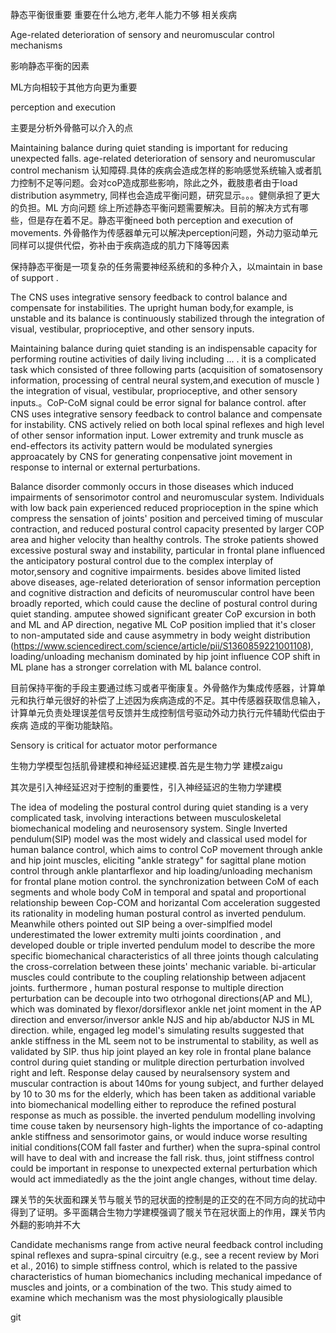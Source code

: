 静态平衡很重要 重要在什么地方,老年人能力不够 相关疾病

Age-related deterioration of sensory and neuromuscular control mechanisms 

影响静态平衡的因素

ML方向相较于其他方向更为重要

perception and execution

主要是分析外骨骼可以介入的点



Maintaining balance during quiet standing is important for reducing unexpected falls. age-related deterioration of sensory and neuromuscular control mechanism 认知障碍.具体的疾病会造成怎样的影响感觉系统输入或者肌力控制不足等问题。会对coP造成那些影响，除此之外，截肢患者由于load distribution asymmetry, 同样也会造成平衡问题，研究显示。。。健侧承担了更大的负担。ML 方向问题 综上所述静态平衡问题需要解决。目前的解决方式有哪些，但是存在着不足。静态平衡need both perception and execution of movements. 外骨骼作为传感器单元可以解决perception问题，外动力驱动单元同样可以提供代偿，弥补由于疾病造成的肌力下降等因素



保持静态平衡是一项复杂的任务需要神经系统和的多种介入，以maintain in base of support .

The CNS uses integrative sensory feedback to control balance and compensate for  instabilities. The upright human body,for example, is unstable and its balance is continuously stabilized through the integration of visual, vestibular, proprioceptive, and other sensory inputs.

Maintaining balance during quiet standing is an indispensable capacity for performing routine activities of daily living including ... . it is a complicated task which consisted of three following parts (acquisition of somatosensory information, processing of central neural system,and execution of muscle  ) the integration of visual, vestibular, proprioceptive, and other sensory inputs.。CoP-CoM signal could be error signal for balance control. after CNS  uses integrative sensory feedback to control balance and compensate for instability. CNS actively relied on both local spinal reflexes and high level of other sensor information input. Lower extremity and trunk muscle as end-effectors its activity pattern  would be modulated  synergies approacately by CNS for generating conpensative joint movement in response to internal or external perturbations.

Balance disorder  commonly occurs in those diseases which induced impairments of sensorimotor  control and neuromuscular system. Individuals with low back pain experienced reduced proprioception in the spine which compress the sensation of joints' position and perceived timing of muscular contraction, and reduced postural control capacity presented by larger COP area and higher velocity than healthy controls. The stroke patients showed excessive postural sway and instability, particular in frontal plane influenced the anticipatory postural control due to the complex interplay of motor,sensory and cognitive impairments. besides above limited listed above diseases, age-related deterioration of sensor information perception and cognitive distraction and deficits of neuromuscular control have been broadly reported, which could cause the decline of postural control during quiet standing. amputee showed  significant greater CoP excursion in both and ML and AP direction, negative ML CoP position implied that it's closer to non-amputated side and cause asymmetry in body weight distribution (https://www.sciencedirect.com/science/article/pii/S1360859221001108), loading/unloading mechanism dominated by hip joint influence COP shift in ML plane has a stronger correlation with ML balance control.



目前保持平衡的手段主要通过练习或者平衡康复。外骨骼作为集成传感器，计算单元和执行单元很好的补偿了上述因为疾病造成的不足。其中传感器获取信息输入，计算单元负责处理误差信号反馈并生成控制信号驱动外动力执行元件辅助代偿由于疾病 造成的平衡功能缺陷。

Sensory is critical for actuator motor performance





生物力学模型包括肌骨建模和神经延迟建模.首先是生物力学 建模zaigu

其次是引入神经延迟对于控制的重要性，引入神经延迟的生物力学建模

The idea of modeling the postural control during quiet standing is a very complicated task, involving  interactions between musculoskeletal biomechanical modeling and neurosensory system. Single Inverted pendulum(SIP) model was the most widely and classical  used model for human balance control, which aims to control CoP movement through ankle and hip joint muscles, eliciting "ankle strategy" for sagittal plane motion control through ankle plantarflexor and hip loading/unloading mechanism for frontal plane motion control.  the synchronization between CoM of each segments and whole body CoM in temporal and spatal and proportional relationship beween Cop-COM and horizantal Com acceleration suggested its rationality in modeling human postural control as inverted pendulum.  Meanwhile others pointed out SIP being a over-simplfied model underestimated the lower extremity multi joints coordination , and developed double or triple inverted pendulum model to describe the more specific biomechanical characteristics of all three joints though calculating the cross-correlation between these joints' mechanic variable. bi-articular muscles could contribute to the coupling relationship between adjacent joints. furthermore , human postural response to multiple direction perturbation can be decouple into two otrhogonal directions(AP and ML), which was dominated by flexor/dorsiflexor ankle net joint moment in the AP direction and enversor/inversor ankle NJS and hip ab/abductor NJS in ML direction. while, engaged leg model's  simulating results suggested that ankle stiffness in the ML seem not to be instrumental to stability, as well as validated by SIP. thus hip joint played an key role in frontal plane balance control during quiet standing  or mulitple direction perturbation involved right and left. Response delay caused by neuralsensory system and muscular contraction is about 140ms for young subject, and further delayed by 10 to 30 ms for the elderly, which has been taken as additional variable into biomechanical modelling either to reproduce the refined postural response as much as possible.  the inverted pendulum modelling involving time couse taken by neursensory high-lights the importance of co-adapting ankle stiffness and sensorimotor gains, or would induce worse  resulting initial conditions(COM fall faster and further) when the  supra-spinal control will have to deal with and increase the fall risk. thus, joint stiffness control could be important in response to unexpected external perturbation which would act immediatedly as the the joint angle changes, without time delay.

踝关节的矢状面和踝关节与髋关节的冠状面的控制是的正交的在不同方向的扰动中得到了证明。多平面耦合生物力学建模强调了髋关节在冠状面上的作用，踝关节内外翻的影响并不大



Candidate mechanisms range from active neural feedback control including spinal  reflexes and supra-spinal circuitry (e.g., see a recent review by Mori et al.,  2016) to simple stiffness control, which is related to the passive  characteristics of human biomechanics including mechanical impedance of muscles  and joints, or a combination of the two. This study aimed to examine which  mechanism was the most physiologically plausible

git





